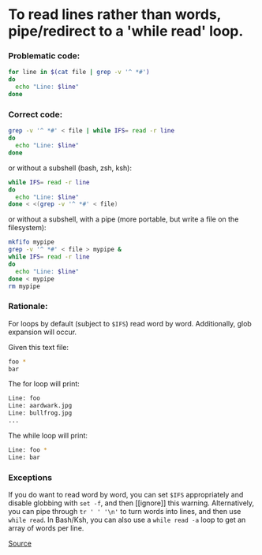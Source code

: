 # To read lines rather than words, pipe/redirect to a 'while read' loop.

### Problematic code:

```sh
for line in $(cat file | grep -v '^ *#')
do
  echo "Line: $line"
done
```

### Correct code:

```sh
grep -v '^ *#' < file | while IFS= read -r line
do
  echo "Line: $line"
done
```

or without a subshell (bash, zsh, ksh):

```sh
while IFS= read -r line
do
  echo "Line: $line"
done < <(grep -v '^ *#' < file)
```

or without a subshell, with a pipe (more portable, but write a file on the filesystem):

```sh
mkfifo mypipe
grep -v '^ *#' < file > mypipe &
while IFS= read -r line
do
  echo "Line: $line"
done < mypipe
rm mypipe
```

### Rationale:

For loops by default (subject to `$IFS`) read word by word. Additionally, glob expansion will occur.

Given this text file:

```sh
foo *
bar
```

The for loop will print:

```sh
Line: foo
Line: aardwark.jpg
Line: bullfrog.jpg
...
```

The while loop will print:

```sh
Line: foo *
Line: bar
```


### Exceptions

If you do want to read word by word, you can set `$IFS` appropriately and disable globbing with `set -f`, and then [[ignore]] this warning. Alternatively, you can pipe through `tr ' ' '\n'` to turn words into lines, and then use `while read`. In Bash/Ksh, you can also use a `while read -a` loop to get an array of words per line.


[Source](https://github.com/koalaman/shellcheck/wiki/SC2013)

